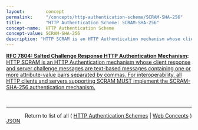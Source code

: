 ```yaml
---
layout:        concept
permalink:     "/concepts/http-authentication-scheme/SCRAM-SHA-256"
title:         "HTTP Authentication Scheme: SCRAM-SHA-256"
concept-name:  HTTP Authentication Scheme
concept-value: SCRAM-SHA-256
description: "HTTP SCRAM is an HTTP Authentication mechanism whose client response and server challenge messages are text-based messages containing one or more attribute-value pairs separated by commas. For interoperability, all HTTP clients and servers supporting SCRAM MUST implement the SCRAM-SHA-256 authentication mechanism."
---
```


**[RFC 7804: Salted Challenge Response HTTP Authentication Mechanism](/specs/IETF/RFC/7804 "This specification describes a family of HTTP authentication mechanisms called the Salted Challenge Response Authentication Mechanism (SCRAM), which provides a more robust authentication mechanism than a plaintext password protected by Transport Layer Security (TLS) and avoids the deployment obstacles presented by earlier TLS-protected challenge response authentication mechanisms."):** [HTTP SCRAM is an HTTP Authentication mechanism whose client response and server challenge messages are text-based messages containing one or more attribute-value pairs separated by commas. For interoperability, all HTTP clients and servers supporting SCRAM MUST implement the SCRAM-SHA-256 authentication mechanism.](http://tools.ietf.org/html/rfc7804#section-5 "Read documentation for HTTP Authentication Scheme &#34;SCRAM-SHA-256&#34;")

<br/>
<hr/>

<p style="float : left"><a href="./SCRAM-SHA-256.json" title="JSON representing this particular Web Concept value">JSON</a></p>
<p style="text-align: right">Return to list of all ( <a href="../http-authentication-scheme/">HTTP Authentication Schemes</a> | <a href="../">Web Concepts</a> )</p>
